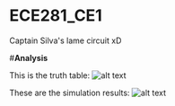 ECE281_CE1
==========

Captain Silva's lame circuit xD

#**Analysis**


This is the truth table:
![alt text](https://raw.github.com/JohnTerragnoli/ECE281_CE1/master/truth%20table.jpg "Truth Table")


These are the simulation results:
![alt text](https://raw.github.com/JohnTerragnoli/ECE281_CE1/master/Terragnoli_Simulation_Results.PNG "Testbench Waveform")

